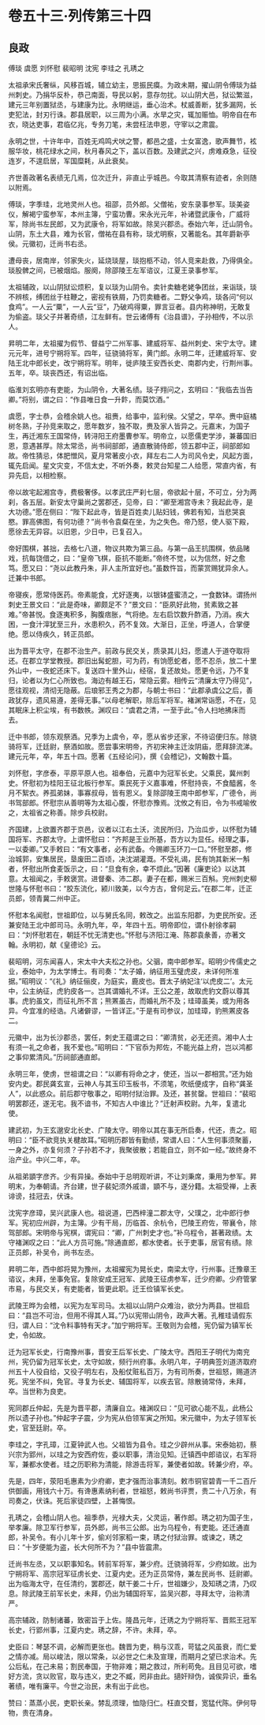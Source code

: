 # 卷五十三·列传第三十四

## 良政

傅琰 虞愿 刘怀慰 裴昭明 沈宪 李珪之 孔琇之

太祖承宋氏奢纵，风移百城，辅立幼主，思振民瘼。为政未期，擢山阴令傅琰为益州刺史。乃捐华反朴，恭己南面，导民以躬，意存勿扰。以山阴大邑，狱讼繁滋，建元三年别置狱丞，与建康为比。永明继运，垂心治术。杖威善断，犹多漏网，长吏犯法，封刃行诛。郡县居职，以三周为小满。水旱之灾，辄加赈恤。明帝自在布衣，晓达吏事，君临亿兆，专务刀笔，未尝枉法申恩，守宰以之肃震。

永明之世，十许年中，百姓无鸡鸣犬吠之警，都邑之盛，士女富逸，歌声舞节，袨服华妆，桃花绿水之间，秋月春风之下，盖以百数。及建武之兴，虏难猋急，征役连岁，不遑启居，军国糜耗，从此衰矣。

齐世善政著名表绩无几焉，位次迁升，非直止乎城邑。今取其清察有迹者，余则随以附焉。

傅琰，字季珪，北地灵州人也。祖邵，员外郎。父僧祐，安东录事参军。琰美姿仪，解褐宁蛮参军，本州主簿，宁蛮功曹。宋永光元年，补诸暨武康令，广威将军，除尚书左民郎，又为武康令，将军如故。除吴兴郡丞。泰始六年，迁山阴令。山阴，东土大县，难为长官，僧祐在县有称，琰尤明察，又著能名。其年爵新亭侯。元徽初，迁尚书右丞。

遭母丧，居南岸，邻家失火，延烧琰屋，琰抱柩不动，邻人竞来赴救，乃得俱全。琰股髀之间，已被烟焰。服阕，除邵陵王左军谘议，江夏王录事参军。

太祖辅政，以山阴狱讼烦积，复以琰为山阴令。卖针卖糖老姥争团丝，来诣琰，琰不辨核，缚团丝于柱鞭之，密视有铁屑，乃罚卖糖者。二野父争鸡，琰各问“何以食鸡”。一人云“粟”，一人云“豆”，乃破鸡得粟，罪言豆者。县内称神明，无敢复为偷盗。琰父子并著奇绩，江左鲜有。世云诸傅有《治县谱》，子孙相传，不以示人。

昇明二年，太祖擢为假节、督益宁二州军事、建威将军、益州刺史、宋宁太守。建元元年，进号宁朔将军。四年，征骁骑将军，黄门郎。永明二年，迁建威将军、安陆王北中郎长史，改宁朔将军。明年，徙庐陵王安西长史、南郡内史，行荆州事。五年，卒。琰丧西还，有诏出临。

临淮刘玄明亦有吏能，为山阴令，大著名绩。琰子翙问之，玄明曰：“我临去当告卿。”将别，谓之曰：“作县唯日食一升飰，而莫饮酒。”

虞愿，字士恭，会稽余姚人也。祖赉，给事中，监利侯。父望之，早卒。赉中庭橘树冬熟，子孙竞来取之，愿年数岁，独不取，赉及家人皆异之。元嘉末，为国子生，再迁湘东王国常侍，转浔阳王府墨曹参军。明帝立，以愿儒吏学涉，兼蕃国旧恩，意遇甚厚。除太常丞，尚书祠部郎，通直散骑侍郎，领五郡中正，祠部郎如故。帝性猜忌，体肥憎风，夏月常著皮小衣，拜左右二人为司风令史，风起方面，辄先启闻。星文灾变，不信太史，不听外奏，敕灵台知星二人给愿，常直内省，有异先启，以相检察。

帝以故宅起湘宫寺，费极奢侈。以孝武庄严刹七层，帝欲起十层，不可立，分为两刹，各五层。新安太守巢尚之罢郡还，见帝，曰：“卿至湘宫寺未？我起此寺，是大功德。”愿在侧曰：“陛下起此寺，皆是百姓卖儿贴妇钱，佛若有知，当悲哭哀愍。罪高佛图，有何功德？”尚书令袁粲在坐，为之失色。帝乃怒，使人驱下殿，愿徐去无异容。以旧恩，少日中，已复召入。

帝好围棋，甚拙，去格七八道，物议共欺为第三品。与第一品王抗围棋，依品赌戏，抗每饶借之，曰：“皇帝飞棋，臣抗不能断。”帝终不觉，以为信然，好之愈笃。愿又曰：“尧以此教丹朱，非人主所宜好也。”虽数忤旨，而蒙赏赐犹异余人。迁兼中书郎。

帝寝疾，愿常侍医药。帝素能食，尤好逐夷，以银钵盛蜜渍之，一食数钵。谓扬州刺史王景文曰：“此是奇味，卿颇足不？”景文曰：“臣夙好此物，贫素致之甚难。”帝甚悦。食逐夷积多，胸腹痞胀，气将绝。左右启饮数升酢酒，乃消。疾大困，一食汁滓犹至三升，水患积久，药不复效。大渐日，正坐，呼道人，合掌便绝。愿以侍疾久，转正员郎。

出为晋平太守，在郡不治生产。前政与民交关，质录其儿妇，愿遣人于道夺取将还。在郡立学堂教授。郡旧出髯蛇胆，可为药，有饷愿蛇者，愿不忍杀，放二十里外山中，一夜蛇还床下。复送四十里外山，经宿，复还故处。愿更令远，乃不复归，论者以为仁心所致也。海边有越王石，常隐云雾。相传云“清廉太守乃得见”，愿往观视，清彻无隐蔽。后琅邪王秀之为郡，与朝士书曰：“此郡承虞公之后，善政犹存，遗风易遵，差得无事。”以母老解职，除后军将军。褚渊常诣愿，不在，见其眠床上积尘埃，有书数帙。渊叹曰：“虞君之清，一至于此。”令人扫地拂床而去。

迁中书郎，领东观祭酒。兄季为上虞令，卒，愿从省步还家，不待诏便归东。除骁骑将军，迁廷尉，祭酒如故。愿尝事宋明帝，齐初宋神主迁汝阴庙，愿拜辞流涕。建元元年，卒，年五十四。愿著《五经论问》，撰《会稽记》，文翰数十篇。

刘怀慰，字彦泰，平原平原人也。祖奉伯，元嘉中为冠军长史。父乘民，冀州刺史。怀慰初为桂阳王征北板行参军。乘民死于义嘉事难，怀慰持丧，不食醯酱，冬月不絮衣。养孤弟妹，事寡叔母，皆有恩义。复除邵陵王南中郎参军，广德令，尚书驾部郎。怀慰宗从善明等为太祖心腹，怀慰亦豫焉。沈攸之有旧，令为书戒喻攸之，太祖省之称善。除步兵校尉。

齐国建，上欲置齐郡于京邑，议者以江右土沃，流民所归，乃治瓜步，以怀慰为辅国将军、齐郡太守。上谓怀慰曰：“齐邦是王业所基，吾方以为显任。经理之事，一以委卿。”又手敕曰：“有文事者，必有武备。今赐卿玉环刀一口。”怀慰至郡，修治城郭，安集居民，垦废田二百顷，决沈湖灌溉。不受礼谒，民有饷其新米一斛者，怀慰出所食麦饭示之，曰：“旦食有余，幸不烦此。”因著《廉吏论》以达其意。太祖闻之，手敕褒赏。进督秦、沛二郡。妻子在都，赐米三百斛。兖州刺史柳世隆与怀慰书曰：“胶东流化，颍川致美，以今方古，曾何足云。”在郡二年，迁正员郎，领青冀二州中正。

怀慰本名闻慰，世祖即位，以与舅氏名同，敕改之。出监东阳郡，为吏民所安。还兼安陆王北中郎司马。永明九年，卒，年四十五。明帝即位，谓仆射徐孝嗣曰：“刘怀慰若在，朝廷不忧无清吏也。”怀慰与济阳江淹、陈郡袁彖善，亦著文翰。永明初，献《皇德论》云。

裴昭明，河东闻喜人，宋太中大夫松之孙也。父骃，南中郎参军。昭明少传儒史之业，泰始中，为太学博士。有司奏：“太子婚，纳征用玉璧虎皮，未详何所准据。”昭明议：“《礼》纳征俪皮，为庭实，鹿皮也。晋太子纳妃注‘以虎皮二’。太元中，公主纳征，虎豹皮各一。岂其谓婚礼不详。王公之差，故取虎豹文蔚以尊其事。虎豹虽文，而征礼所不言；熊罴虽古，而婚礼所不及；珪璋虽美，或为用各异。今宜准的经诰。凡诸僻谬，一皆详正。”于是有司参议，加珪璋，豹熊罴皮各二。

元徽中，出为长沙郡丞，罢任，刺史王蕴谓之曰：“卿清贫，必无还资。湘中人士有须一礼之命者，我不爱也。”昭明曰：“下官忝为邦佐，不能光益上府，岂以鸿都之事仰累清风。”历祠部通直郎。

永明三年，使虏，世祖谓之曰：“以卿有将命之才，使还，当以一郡相赏。”还为始安内史。郡民龚玄宣，云神人与其玉印玉板书，不须笔，吹纸便成字，自称“龚圣人”，以此惑众。前后郡守敬事之，昭明付狱治罪。及还，甚贫罄。世祖曰：“裴昭明罢郡还，遂无宅。我不谙书，不知古人中谁比？”迁射声校尉。九年，复遣北使。

建武初，为王玄邈安北长史、广陵太守。明帝以其在事无所启奏，代还，责之。昭明曰：“臣不欲竞执关楗故耳。”昭明历郡皆有勤绩，常谓人曰：“人生何事须聚蓄，一身之外，亦复何须？子孙若不才，我聚彼散；若能自立，则不如一经。”故终身不治产业。中兴二年，卒。

从祖弟顗字彦齐。少有异操。泰始中于总明观听讲，不让刘秉席，秉用为参军。昇明末，为奉朝请。齐台建，世子裴妃须外戚谱，顗不与，遂分籍。太祖受禅，上表诽谤，挂冠去，伏诛。

沈宪字彦璋，吴兴武康人也。祖说道，巴西梓潼二郡太守，父璞之，北中郎行参军。宪初应州辟，为主簿。少有干局，历临首、余杭令，巴陵王府佐，带襄令，除驾部郎。宋明帝与宪棋，谓宪曰：“卿，广州刺史才也。”补乌程令，甚著政绩。太守褚渊叹之曰：“此人方员可施。”除通直郎，都水使者。长于吏事，居官有绩。除正员郎，补吴令，尚书左丞。

昇明二年，西中郎将晃为豫州，太祖擢宪为晃长史，南梁太守，行州事。迁豫章王谘议，未拜，坐事免官。复除安成王冠军、武陵王征虏参军，迁少府卿。少府管掌市易，与民交关，有吏能者，皆更此职。迁王俭镇军长史。

武陵王晔为会稽，以宪为左军司马。太祖以山阴户众难治，欲分为两县。世祖启曰：“县岂不可治，但用不得其人耳。”乃以宪带山阴令，政声大著。孔稚珪请假东归，谓人曰：“沈令料事特有天才。”加宁朔将军。王敬则为会稽，宪仍留为镇军长史，令如故。

迁为冠军长史，行南豫州事，晋安王后军长史、广陵太守。西阳王子明代为南兖州，宪仍留为冠军长史，太守如故，频行州府事。永明八年，子明典签刘道济取府州五十人役自给，又役子明左右，及船仗赃私百万，为有司所奏，世祖怒，赐道济死。宪坐不纠，免官。寻复为长史、辅国将军，以疾去官。除散骑常侍，未拜，卒。当世称为良吏。

宪同郡丘仲起，先是为晋平郡，清廉自立。褚渊叹曰：“见可欲心能不乱，此杨公所以遗子孙也。”仲起字子震，少为宪从伯领军寅之所知。宋元徽中，为太子领军长史，官至廷尉。卒。

李珪之，字孔璋，江夏钟武人也。父祖皆为县令。珪之少辟州从事。宋泰始初，蔡兴宗为郢州，以珪之为安西府佐，委以职事，清治见知。迁镇西中郎谘议，右军将军，兼都水使者。珪之历职称为清能，除游击将军，兼使者如故。转兼少府，卒。

先是，四年，荥阳毛惠素为少府卿，吏才强而治事清刻。敕市铜官碧青一千二百斤供御画，用钱六十万。有谗惠素纳利者，世祖怒，敕尚书评贾，贵二十八万余，有司奏之，伏诛。死后家徒四壁，上甚悔恨。

孔琇之，会稽山阴人也。祖季恭，光禄大夫，父灵运，著作郎。琇之初为国子生，举孝廉。除卫军行参军，员外郎，尚书三公郎。出为乌程令，有吏能。还迁通直郎，补吴令。有小儿年十岁，偷刈邻家稻一束，琇之付狱治罪。或谏之，琇之曰：“十岁便能为盗，长大何所不为？”县中皆震肃。

迁尚书左丞，又以职事知名。转前军将军，兼少府。迁骁骑将军，少府如故。出为宁朔将军、高宗冠军征虏长史、江夏内史。还为正员常侍，兼左民尚书、廷尉卿。出为临海太守，在任清约，罢郡还，献干姜二十斤，世祖嫌少，及知琇之清，乃叹息。除武陵王前军长史，未拜，仍出为辅国将军，监吴兴郡，寻拜太守，治称清严。

高宗辅政，防制诸蕃，致密旨于上佐。隆昌元年，迁琇之为宁朔将军、晋熙王冠军长史，行郢州事，江夏内史。琇之辞，不许。未拜，卒。

史臣曰：琴瑟不调，必解而更张也。魏晋为吏，稍与汉乖，苛猛之风虽衰，而仁爱之情亦减。局以峻法，限以常条，以必世之仁未及宣理，而期月之望已求治术。先公后私，在己未易；割民奉国，于物非难；期之救过，所利苟免。且目见可欲，嗜好方流，贪以败官，取与违义，吏之不臧，罔非由此。擿奸辩伪，诚俟异识，垂名著绩，唯有廉平。今世之治民，未有出于此也。

赞曰：蒸蒸小民，吏职长亲。棼乱须理，恤隐归仁。枉直交瞀，宽猛代陈。伊何导物，贵在清身。
